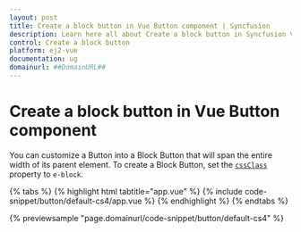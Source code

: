 ```yaml
---
layout: post
title: Create a block button in Vue Button component | Syncfusion
description: Learn here all about Create a block button in Syncfusion Vue Button component of Syncfusion Essential JS 2 and more.
control: Create a block button 
platform: ej2-vue
documentation: ug
domainurl: ##DomainURL##
---
```


# Create a block button in Vue Button component

You can customize a Button into a Block Button that will span the entire width of its parent element. To create a Block Button, set the [`cssClass`](https://ej2.syncfusion.com/vue/documentation/api/button/#cssclass) property to `e-block`.

{% tabs %}
{% highlight html tabtitle="app.vue" %}
{% include code-snippet/button/default-cs4/app.vue %}
{% endhighlight %}
{% endtabs %}
        
{% previewsample "page.domainurl/code-snippet/button/default-cs4" %}